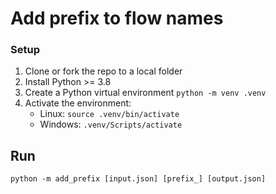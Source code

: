 # Add prefix to flow names

### Setup

1. Clone or fork the repo to a local folder
1. Install Python >= 3.8
1. Create a Python virtual environment `python -m venv .venv`
1. Activate the environment:
    - Linux: `source .venv/bin/activate`
    - Windows: `.venv/Scripts/activate`

## Run

```
python -m add_prefix [input.json] [prefix_] [output.json]
```